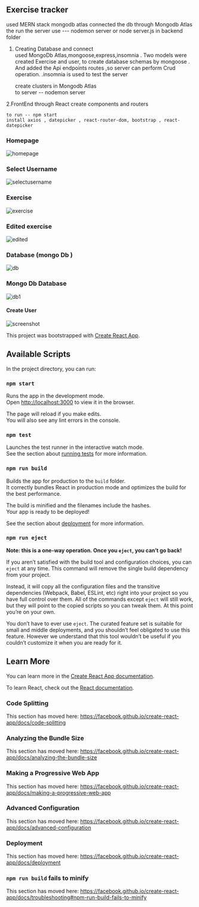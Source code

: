 ## Exercise tracker
used MERN stack
mongodb atlas
 connected the db through Mongodb Atlas 
 the run the server use --- nodemon server or node server.js in backend folder
 
1. Creating Database and connect
	<br />
used MongoDb Atlas,mongoose,express,insomnia . Two models were created Exercise and user, to create database schemas by mongoose .
And added the Api endpoints routes ,so server can perform Crud operation. .insomnia is used to test the server
	
	create clusters in Mongodb Atlas	
	to server -- nodemon server
	 
2.FrontEnd through React
	create components and routers

	to run -- npm start
	install axios , datepicker , react-router-dom, bootstrap , react-datepicker

 ### Homepage 
![homepage](https://github.com/pranavi179/exercise_tracker/blob/master/images/homepage.png)

 ### Select Username
![selectusername](https://github.com/pranavi179/exercise_tracker/blob/master/images/selecteusername.png)

 ### Exercise
![exercise](https://github.com/pranavi179/exercise_tracker/blob/master/images/exercise.png)

### Edited exercise
![edited](https://github.com/pranavi179/exercise_tracker/blob/master/images/edited.png)

### Database (mongo Db )
![db](https://github.com/pranavi179/exercise_tracker/blob/master/images/db.png)

### Mongo Db Database
![db1](https://github.com/pranavi179/exercise_tracker/blob/master/images/db1.png)

#### Create User
![screenshot](https://github.com/pranavi179/exercise_tracker/blob/master/images/Screenshot%20from%202020-01-08%2004-55-46.png)




This project was bootstrapped with [Create React App](https://github.com/facebook/create-react-app).

## Available Scripts

In the project directory, you can run:

### `npm start`

Runs the app in the development mode.<br />
Open [http://localhost:3000](http://localhost:3000) to view it in the browser.

The page will reload if you make edits.<br />
You will also see any lint errors in the console.

### `npm test`

Launches the test runner in the interactive watch mode.<br />
See the section about [running tests](https://facebook.github.io/create-react-app/docs/running-tests) for more information.

### `npm run build`

Builds the app for production to the `build` folder.<br />
It correctly bundles React in production mode and optimizes the build for the best performance.

The build is minified and the filenames include the hashes.<br />
Your app is ready to be deployed!

See the section about [deployment](https://facebook.github.io/create-react-app/docs/deployment) for more information.

### `npm run eject`

**Note: this is a one-way operation. Once you `eject`, you can’t go back!**

If you aren’t satisfied with the build tool and configuration choices, you can `eject` at any time. This command will remove the single build dependency from your project.

Instead, it will copy all the configuration files and the transitive dependencies (Webpack, Babel, ESLint, etc) right into your project so you have full control over them. All of the commands except `eject` will still work, but they will point to the copied scripts so you can tweak them. At this point you’re on your own.

You don’t have to ever use `eject`. The curated feature set is suitable for small and middle deployments, and you shouldn’t feel obligated to use this feature. However we understand that this tool wouldn’t be useful if you couldn’t customize it when you are ready for it.

## Learn More

You can learn more in the [Create React App documentation](https://facebook.github.io/create-react-app/docs/getting-started).

To learn React, check out the [React documentation](https://reactjs.org/).

### Code Splitting

This section has moved here: https://facebook.github.io/create-react-app/docs/code-splitting

### Analyzing the Bundle Size

This section has moved here: https://facebook.github.io/create-react-app/docs/analyzing-the-bundle-size

### Making a Progressive Web App

This section has moved here: https://facebook.github.io/create-react-app/docs/making-a-progressive-web-app

### Advanced Configuration

This section has moved here: https://facebook.github.io/create-react-app/docs/advanced-configuration

### Deployment

This section has moved here: https://facebook.github.io/create-react-app/docs/deployment

### `npm run build` fails to minify

This section has moved here: https://facebook.github.io/create-react-app/docs/troubleshooting#npm-run-build-fails-to-minify
